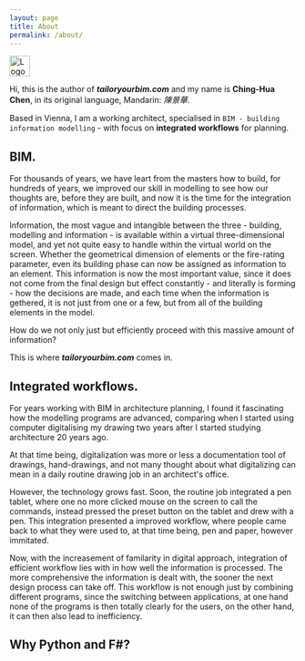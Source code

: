 ```yaml
---
layout: page
title: About
permalink: /about/
---
```


<img src="{{ site.logo }}" alt="Logo" width="36px">

Hi, this is the author of _**tailoryourbim.com**_ and my name is **Ching-Hua Chen**, in its original language, Mandarin: _陳景華_.

Based in Vienna, I am a working architect, specialised in `BIM - building information modelling` - with focus on **integrated workflows** for planning.

## BIM.

For thousands of years, we have leart from the masters how to build, for hundreds of years, we improved our skill in modelling to see how our thoughts are, before they are built, and now it is the time for the integration of information, which is meant to direct the building processes.

Information, the most vague and intangible between the three - building, modelling and information - is available within a virtual three-dimensional model, and yet not quite easy to handle within the virtual world on the screen. Whether the geometrical dimension of elements or the fire-rating parameter, even its building phase can now be assigned as information to an element. This information is now the most important value, since it does not come from the final design but effect constantly - and literally is forming - how the decisions are made, and each time when the information is gethered, it is not just from one or a few, but from all of the building elements in the model.

How do we not only just but efficiently proceed with this massive amount of information?

This is where _**tailoryourbim.com**_ comes in. 

## Integrated workflows.

For years working with BIM in architecture planning, I found it fascinating how the modelling programs are advanced, comparing when I started using computer digitalising my drawing two years after I started studying architecture 20 years ago.

At that time being, digitalization was more or less a documentation tool of drawings, hand-drawings, and not many thought about what digitalizing can mean in a daily routine drawing job in an architect's office. 

However, the technology grows fast. Soon, the routine job integrated a pen tablet, where one no more clicked mouse on the screen to call the commands, instead pressed the preset button on the tablet and drew with a pen. This integration presented a improved workflow, where people came back to what they were used to, at that time being, pen and paper, however immitated.

Now, with the increasement of familarity in digital approach, integration of efficient workflow lies with in how well the information is processed. The more comprehensive the information is dealt with, the sooner the next design process can take off. This workflow is not enough just by combining different programs, since the switching between applications, at one hand none of the programs is then totally clearly for the users, on the other hand, it can then also lead to inefficiency.

## Why Python and F#?
